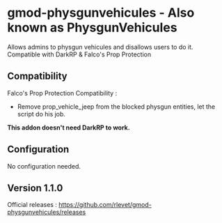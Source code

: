 # gmod-physgunvehicules - Also known as PhysgunVehicules
Allows admins to physgun vehicules and disallows users to do it. Compatible with DarkRP & Falco's Prop Protection 

## Compatibility
Falco's Prop Protection Compatibility :
- Remove prop_vehicle_jeep from the blocked physgun entities, let the script do his job.

**This addon doesn't need DarkRP to work.**

## Configuration
No configuration needed.

## Version 1.1.0
Official releases : https://github.com/rlevet/gmod-physgunvehicules/releases
